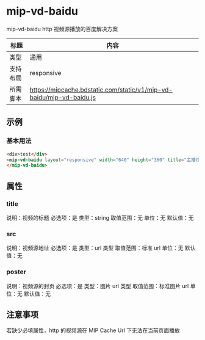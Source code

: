 # mip-vd-baidu

mip-vd-baidu http 视频源播放的百度解决方案

标题|内容
----|----
类型|通用
支持布局|responsive
所需脚本|https://mipcache.bdstatic.com/static/v1/mip-vd-baidu/mip-vd-baidu.js

## 示例

### 基本用法
```html
<div>test</div>
<mip-vd-baidu layout="responsive" width="640" height="360" title="主播炸了赛事篇：虎大将军横刀立马" src="http://gss0.bdstatic.com/-b1Caiqa0d9Bmcmop9aC2jh9h2w8e4_h7sED0YQ_t9iCPK/mda-gjkt21pkrsd8ae5y/mda-gjkt21pkrsd8ae5y.mp4" poster="http://vimg.dwstatic.com/1735/8523701/9-220x124.jpg">
</mip-vd-baidu>
```

## 属性

### title

说明：视频的标题
必选项：是
类型：string
取值范围：无
单位：无
默认值：无

### src

说明：视频源地址
必选项：是
类型：url 类型
取值范围：标准 url
单位：无
默认值：无

### poster

说明：视频源的封页
必选项：是
类型：图片 url 类型
取值范围：标准图片 url
单位：无
默认值：无

## 注意事项

若缺少必填属性，http 的视频源在 MIP Cache  Url 下无法在当前页面播放

